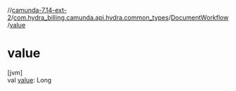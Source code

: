 //[camunda-7.14-ext-2](../../../index.md)/[com.hydra_billing.camunda.api.hydra.common_types](../index.md)/[DocumentWorkflow](index.md)/[value](value.md)

# value

[jvm]\
val [value](value.md): Long
